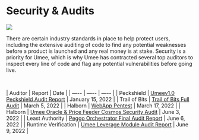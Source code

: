 # Security & Audits

![](/bg/security.png)

There are certain industry standards in place to help protect users, including the extensive auditing of code to find any potential weaknesses before a product is launched and any real money is at stake. Security is a priority for Umee, which is why Umee has contracted several top auditors to inspect every line of code and flag any potential vulnerabilities before going live.

<br>

| Auditor | Report | Date |
| —-- | —-- | —-- |
| Peckshield | [Umeev1.0 Peckshield Audit Report](https://github.com/umee-network/docs/blob/main/docs/.vuepress/public/audits/PeckShield-Audit-Report-Umee-v1.0.pdf) | January 15, 2022 |
| Trail of Bits | [Trail of Bits Full Audit](https://github.com/umee-network/docs/blob/main/docs/.vuepress/public/audits/Trail%20of%20Bits%20Full%20Audit.pdf) | March 5, 2022 |
| Halborn | [WebApp Pentest](https://github.com/umee-network/docs/blob/main/docs/.vuepress/public/audits/Umee_WebApp_Pentest_Report_Halborn_Final.pdf) | March 17, 2022 |
| Halborn | [Umee Oracle & Price Feeder Cosmos Security Audit](https://github.com/umee-network/docs/blob/main/docs/.vuepress/public/audits/Umee_Oracle_Price_Feeder_Cosmos_Security_Audit_Report_Halborn_Final.pdf) | June 3, 2022 |
| Least Authority | [Peggo Orchestrator Final Audit Report](https://github.com/umee-network/docs/blob/main/docs/.vuepress/public/audits/Least%20Authority%20-%20Umee_Peggo%20Orchestrator_Final%20Audit%20Report.pdf) | June 6, 2022 |
| Runtime Verification | [Umee Leverage Module Audit Report](https://github.com/umee-network/docs/blob/main/docs/.vuepress/public/audits/Umee%20Leverage%20Module%20Audit%20Report_RV%20Inc..pdf) | June 9, 2022 |
